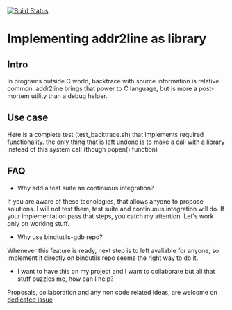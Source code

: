 [![Build Status](https://travis-ci.org/albfan/bindutils-gdb.svg?branch=addr2line-library-call)](https://travis-ci.org/albfan/bindutils-gdb)

# Implementing addr2line as library

## Intro

In programs outside C world, backtrace with source information is relative common. addr2line brings that power to C language, but is more a post-mortem utility than a debug helper.

## Use case

Here is a complete test (test_backtrace.sh) that implements required functionality. the only thing that is left undone is to make a call with a library instead of this system call (though popen() function)

## FAQ

- Why add a test suite an continuous integration?

If you are aware of these tecnologies, that allows anyone to propose solutions. I will not test them, test suite and continuous integration will do. If your implementation pass that steps, you catch my attention. Let's work only on working stuff.

- Why use bindtutils-gdb repo?

Whenever this feature is ready, next step is to left avaliable for anyone, so implement it directly on bindutils repo seems the right way to do it.

- I want to have this on my project and I want to collaborate but all that stuff puzzles me, how can I help?

Proposals, collaboration and any non code related ideas, are welcome on [dedicated issue](https://github.com/albfan/bindutils-gdb/issues/1)
